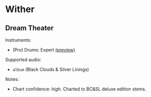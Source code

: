 # Wither

## Dream Theater

Instruments:

  * (Pro) Drums: Expert
    [(preview)](http://pages.cs.wisc.edu/~tolly/customs/?artist=dream-theater&title=wither)

Supported audio:

  * `album` (Black Clouds & Silver Linings)

Notes:

  * Chart confidence: *high*. Charted to BC&SL deluxe edition stems.
